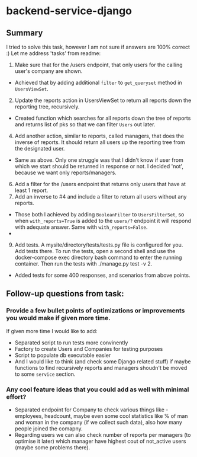 # backend-service-django

## Summary 

I tried to solve this task, however I am not sure if answers are 100% correct :) Let me address 'tasks' from readme:

1. Make sure that for the /users endpoint, that only users for the calling user's company are shown.
- Achieved that by adding additional `filter` to `get_queryset` method in `UsersViewSet`.
2. Update the reports action in UsersViewSet to return all reports down the reporting tree, recursively.
- Created function which searches for all reports down the tree of reports and returns list of pks so that we can filter `Users` out later.
4. Add another action, similar to reports, called managers, that does the inverse of reports. It should return all users up the reporting tree from the designated user.
- Same as above. Only one struggle was that I didn't know if user from which we start should be returned in response or not. I decided 'not', because we want only reports/managers.
6. Add a filter for the /users endpoint that returns only users that have at least 1 report.
7. Add an inverse to #4 and include a filter to return all users without any reports.
- Those both I achieved by adding `BooleanFilter` to `UsersFilterSet`, so when `with_reports=True` is added to the `users/?` endpoint it will respond with adequate answer. Same with `with_reports=False`. 
- 
9. Add tests. A mysite/directory/tests/tests.py file is configured for you. Add tests there. To run the tests, open a second shell and use the docker-compose exec directory bash command to enter the running container. Then run the tests with ./manage.py test -v 2.
- Added tests for some 400 responses, and scenarios from above points. 


## Follow-up questions from task:

### Provide a few bullet points of optimizations or improvements you would make if given more time.
If given more time I would like to add:
- Separated script to run tests more convinently
- Factory to create Users and Companies for testing purposes 
- Script to populate db executable easier 
- And I would like to think (and check some Django related stuff) if maybe functions to find recursively reports and managers shoudn't be moved to some `service` section. 

### Any cool feature ideas that you could add as well with minimal effort?
- Separated endpoint for Company to check various things like - employees, headcount, maybe even some cool statistics like % of man and woman in the company (if we collect such data), also how many people joined the comapny. 
- Regarding users we can also check number of reports per managers (to optimise it later) which manager have highest cout of not_active users (maybe some problems there). 
